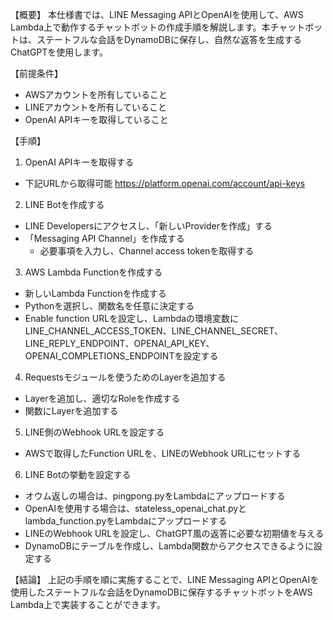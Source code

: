 【概要】
本仕様書では、LINE Messaging APIとOpenAIを使用して、AWS Lambda上で動作するチャットボットの作成手順を解説します。本チャットボットは、ステートフルな会話をDynamoDBに保存し、自然な返答を生成するChatGPTを使用します。

【前提条件】
- AWSアカウントを所有していること
- LINEアカウントを所有していること
- OpenAI APIキーを取得していること

【手順】

1. OpenAI APIキーを取得する
- 下記URLから取得可能
https://platform.openai.com/account/api-keys

2. LINE Botを作成する
- LINE Developersにアクセスし、「新しいProviderを作成」する
- 「Messaging API Channel」を作成する
  - 必要事項を入力し、Channel access tokenを取得する

3. AWS Lambda Functionを作成する
- 新しいLambda Functionを作成する
- Pythonを選択し、関数名を任意に決定する
- Enable function URLを設定し、Lambdaの環境変数にLINE_CHANNEL_ACCESS_TOKEN、LINE_CHANNEL_SECRET、LINE_REPLY_ENDPOINT、OPENAI_API_KEY、OPENAI_COMPLETIONS_ENDPOINTを設定する

4. Requestsモジュールを使うためのLayerを追加する
- Layerを追加し、適切なRoleを作成する
- 関数にLayerを追加する

5. LINE側のWebhook URLを設定する
- AWSで取得したFunction URLを、LINEのWebhook URLにセットする

6. LINE Botの挙動を設定する
- オウム返しの場合は、pingpong.pyをLambdaにアップロードする
- OpenAIを使用する場合は、stateless_openai_chat.pyとlambda_function.pyをLambdaにアップロードする
- LINEのWebhook URLを設定し、ChatGPT風の返答に必要な初期値を与える
- DynamoDBにテーブルを作成し、Lambda関数からアクセスできるように設定する

【結論】
上記の手順を順に実施することで、LINE Messaging APIとOpenAIを使用したステートフルな会話をDynamoDBに保存するチャットボットをAWS Lambda上で実装することができます。